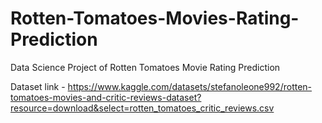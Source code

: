# Rotten-Tomatoes-Movies-Rating-Prediction
Data Science Project of Rotten Tomatoes Movie Rating Prediction

Dataset link - https://www.kaggle.com/datasets/stefanoleone992/rotten-tomatoes-movies-and-critic-reviews-dataset?resource=download&select=rotten_tomatoes_critic_reviews.csv
